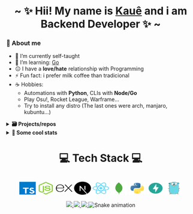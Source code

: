 <h1 align="center">
  ~ ✨ Hii! My name is <a href='https://github.com/kauefraga'>Kauê</a> and i am Backend Developer ✨ ~
</h1>

###  💫 About me
- 🔭 I’m currently self-taught
- 🌱 I’m learning: [Go](https://go.dev)
- 😐 I have a **love/hate** relationship with Programming
- ⚡ Fun fact: i prefer milk coffee than tradicional
- ☕ Hobbies:
  - Automations with **Python**, CLIs with **Node/Go**
  - Play Osu!, Rocket League, Warframe...
  - Try to install any distro (The last ones were arch, manjaro, kubuntu...)

<!-- Start repos section -->
<details>
<summary><b>🗃 Projects/repos</b></summary>
<br>
<table>
  <thead>
    <tr>
      <th>Name</th>
      <th>Techs used</th>
      <th>Description</th>
    </tr>
  </thead>
  <tbody>
    <tr>
      <td><a href='https://github.com/kauefraga/weather-cli'>Weather CLI</a></td>
      <td>Node/Typescript</td>
      <td>☀ A CLI made to help you to find your wanted weather.</td>
    </tr>
    <tr>
      <td><a href='https://todo--list.vercel.app/'>To-do</a></td>
      <td>NextJS, ChakraUI and Vercel</td>
      <td>📝 A TO-DO app</td>
    </tr>
    <tr>
      <td><a href='fastapi--app.herokuapp.com'>Hello World (FastAPI)</a></td>
      <td>Python, FastAPI and Heroku</td>
      <td>🌎 A simple app made to learn FastAPI and Heroku</td>
    </tr>
  </tbody>
</table>
</details>
<!-- End repos section -->

<details> 
 <summary><b>🤖 Some cool stats</b></summary>
<br>
  
<!--START_SECTION:waka-->  

<!--END_SECTION:waka-->

</details>

<div align='center' style='display: inline_block;'>
  <h1>💻 Tech Stack 💻</h1>
  
  <br />
  
  <img align='center' alt='kaue-ts' height='35' width='45' src='https://raw.githubusercontent.com/devicons/devicon/master/icons/typescript/typescript-plain.svg' />
  <img align='center' alt='kaue-nodejs' height='35' width='45' src='https://raw.githubusercontent.com/devicons/devicon/master/icons/nodejs/nodejs-plain.svg' />
  <img align='center' alt='kaue-expressjs' height='35' width='45' src='https://raw.githubusercontent.com/devicons/devicon/master/icons/express/express-original.svg' />
  <img align='center' alt='kaue-nextjs' height='35' width='45' src='https://raw.githubusercontent.com/devicons/devicon/master/icons/nextjs/nextjs-original.svg' />
  <img align='center' alt='kaue-reactjs' height='35' width='45' src='https://raw.githubusercontent.com/devicons/devicon/master/icons/react/react-original.svg' />
  <img align='center' alt='kaue-mongodb' height='35' width='45' src='https://raw.githubusercontent.com/devicons/devicon/master/icons/mongodb/mongodb-plain.svg' />
  <img align='center' alt='kaue-python' height='35' width='45' src='https://raw.githubusercontent.com/devicons/devicon/master/icons/python/python-original.svg' />
  <img align='center' alt='kaue-fastapi' height='35' width='45' src='https://raw.githubusercontent.com/kauefraga/kauefraga/main/assets/fastapi-icon.svg' />
  <img align='center' alt='kaue-go' height='35' width='45' src='https://raw.githubusercontent.com/devicons/devicon/master/icons/go/go-original.svg' />
</div>
  
<br />

<div align='center'>
  <a href='https://discord.gg/wDYcJMbzhp' target='_blank' rel='noopener norefferer'>
    <img src='https://img.shields.io/badge/Discord-7289DA?style=for-the-badge&logo=discord&logoColor=white' />
  </a>
  <a href='https://linkedin.com/in/kauefraga' target='_blank' rel='noopener norefferer'>
    <img src='https://img.shields.io/badge/LinkedIn-0077B5?style=for-the-badge&logo=linkedin&logoColor=white' />
  </a>
  <a href='mailto:kauefragarodrigues456@gmail.com' target='_blank' rel='noopener norefferer'>
    <img src='https://img.shields.io/badge/Gmail-333333?style=for-the-badge&logo=gmail&logoColor=blue' />
  </a>

  <img alt='Snake animation' src='https://github.com/kauefraga/kauefraga/blob/output/github-contribution-grid-snake.svg' />
</div>

